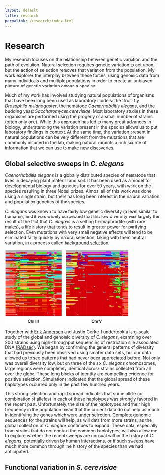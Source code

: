 ```yaml
---
layout: default
title: research
permalink: /research/index.html
---
```


# Research

My research focuses on the relationship between genetic variation and the path of evolution. Natural selection requires  genetic variation to act upon, but the action of selection removes that variation from the population. My work explores the interplay between these forces, using genomic data from many individuals and multiple populations in order to create an unbiased picture of genetic variation across a species.

Much of my work has involved studying natural populations of organisms that have been long been used as laboratory models: the 'fruit' fly *Drosophila melanogaster*, the nematode *Caenorhabditis elegans*, and the budding yeast *Saccharomyces cerevisiae*. Most laboratory studies in these organisms are performed using the progeny of a small number of strains (often only one). While this approach has led to many great advances in biology, understanding the variation present in the species allows us to put laboratory findings in context. At the same time, the variation  present in natural populations can be very different from the mutations that are commonly induced in the lab, making natural varaints a rich source of information that we can use to make new discoveries.


## Global selective sweeps in *C. elegans*

*Caenorhabditis elegans* is a globally distributed species of nematode that lives in decaying plant material and soil. It has been used as a model for developmental biology and genetics for over 50 years, with work on the species resulting in three Nobel prizes. Almost all of this work was done using a single strain, but there has long been interest in the natural variation and population genetics of the species.

*C. elegans* was known to have fairly low genetic diversity (a level similar to humans), and it was widely suspected that this low diversity was largely the result of the fact that *C. elegans* is a selfing hermaphrodite (with rare males), a life history that tends to result in greater power for purifying selection. Even mutations with very small negative effects will tend to be eliminated fairly quickly by natural selection, taking with them neutral variation, in a process called [background selection](http://www.ncbi.nlm.nih.gov/pubmed/8375663?dopt=Abstract "Charlesworth et al. The effect of deleterious mutations on neutral molecular variation.").

<img class="align-right" src="/images/two_chroms.png" alt="elegans haplotypes" title="Haplotype blocks on C. elegans Chromosomes III and V" width="400px" height="240px" />

Together with [Erik Andersen](http://www.princeton.edu/~eca "Erik Andersen's Homepage") and Justin Gerke, I undertook a larg-scale study of the global and genomic diversity of *C. elegans*, examining over 200 strains using high-throughput sequencing of restriction site associated DNA [(RADseq)](http://dx.doi.org/10.1371/journal.pone.0003376 "Baird et al. 2008"). We began by confirming the general patterns of diversity that had previously been observed using smaller data sets, but our data allowed us to see patterns that had never been appreciated before. Not only was overall diversity low, but on three of the six *C. elegans* chromosomes, large regions were completely identical across strains collected from all over the globe. These long blocks of identity are compelling evidence for positive selection. Simulations indicated that the global spread of these haplotypes occurred only in the past few hundred years.

This strong selection and rapid spread indicates that some allele (or combination of alleles) in each of these haplotypes was strongly favored in the recent past. Unfortunately, the size of the haplotypes and their high frequency in the population mean that the current data do not help us much in identifying the genes which were under selection. Complete genomic sequences for the strains will help, as will data from more strains, as the global collection of *C. elegans* continues to expand. These data, especially from strains that do not contain the common haplotypes, will also allow me to explore whether the recent sweeps are unusual within the history of *C. elegans*, potentially driven by human interactions, or if such sweeps have much more common through the history of the species than we had anticipated.

## Functional variation in *S. cerevisiae*

